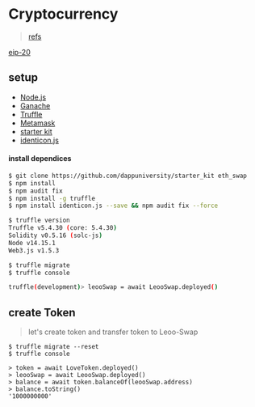 # Cryptocurrency
> [refs](https://youtube.com/playlist?list=PLS5SEs8ZftgXHEtZ19lXmDQZm_1JKaBTK)


[eip-20](https://github.com/ethereum/EIPs/blob/master/EIPS/eip-20.md)

## setup
- [Node.js](https://nodejs.org/en/)
- [Ganache](https://www.trufflesuite.com/ganache)
- [Truffle](https://www.trufflesuite.com/)
- [Metamask](https://metamask.io/)
- [starter kit](https://github.com/dappuniversity/starter_kit)
- [identicon.js](https://github.com/stewartlord/identicon.js)

#### install dependices
```bash
$ git clone https://github.com/dappuniversity/starter_kit eth_swap
$ npm install
$ npm audit fix
$ npm install -g truffle
$ npm install identicon.js --save && npm audit fix --force

$ truffle version
Truffle v5.4.30 (core: 5.4.30)
Solidity v0.5.16 (solc-js)
Node v14.15.1
Web3.js v1.5.3

$ truffle migrate
$ truffle console

truffle(development)> leooSwap = await LeooSwap.deployed()
```


## create Token
> let's create token and transfer token to Leoo-Swap

```console
$ truffle migrate --reset
$ truffle console

> token = await LoveToken.deployed()
> leooSwap = await LeooSwap.deployed()
> balance = await token.balanceOf(leooSwap.address)
> balance.toString()
'1000000000'
```